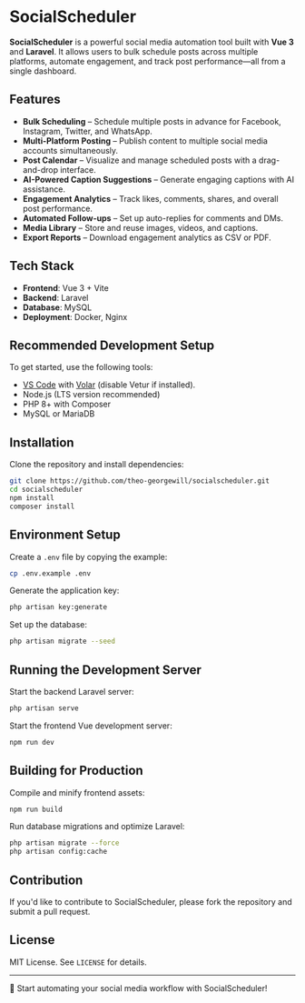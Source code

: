 # SocialScheduler

**SocialScheduler** is a powerful social media automation tool built with **Vue 3** and **Laravel**. It allows users to bulk schedule posts across multiple platforms, automate engagement, and track post performance—all from a single dashboard.

## Features
- **Bulk Scheduling** – Schedule multiple posts in advance for Facebook, Instagram, Twitter, and WhatsApp.
- **Multi-Platform Posting** – Publish content to multiple social media accounts simultaneously.
- **Post Calendar** – Visualize and manage scheduled posts with a drag-and-drop interface.
- **AI-Powered Caption Suggestions** – Generate engaging captions with AI assistance.
- **Engagement Analytics** – Track likes, comments, shares, and overall post performance.
- **Automated Follow-ups** – Set up auto-replies for comments and DMs.
- **Media Library** – Store and reuse images, videos, and captions.
- **Export Reports** – Download engagement analytics as CSV or PDF.

## Tech Stack
- **Frontend**: Vue 3 + Vite
- **Backend**: Laravel
- **Database**: MySQL
- **Deployment**: Docker, Nginx

## Recommended Development Setup
To get started, use the following tools:
- [VS Code](https://code.visualstudio.com/) with [Volar](https://marketplace.visualstudio.com/items?itemName=johnsoncodehk.volar) (disable Vetur if installed).
- Node.js (LTS version recommended)
- PHP 8+ with Composer
- MySQL or MariaDB

## Installation
Clone the repository and install dependencies:

```sh
git clone https://github.com/theo-georgewill/socialscheduler.git
cd socialscheduler
npm install
composer install
```

## Environment Setup
Create a `.env` file by copying the example:
```sh
cp .env.example .env
```
Generate the application key:
```sh
php artisan key:generate
```
Set up the database:
```sh
php artisan migrate --seed
```

## Running the Development Server
Start the backend Laravel server:
```sh
php artisan serve
```
Start the frontend Vue development server:
```sh
npm run dev
```

## Building for Production
Compile and minify frontend assets:
```sh
npm run build
```
Run database migrations and optimize Laravel:
```sh
php artisan migrate --force
php artisan config:cache
```

## Contribution
If you'd like to contribute to SocialScheduler, please fork the repository and submit a pull request.

## License
MIT License. See `LICENSE` for details.

---
🚀 Start automating your social media workflow with SocialScheduler!

